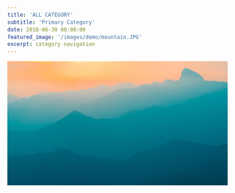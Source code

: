 ```yaml
---
title: 'ALL CATEGORY'
subtitle: 'Primary Category'
date: 2018-06-30 00:00:00
featured_image: '/images/demo/mountain.JPG'
excerpt: category navigation
---
```


![](/images/demo/demo-landscape.jpg)
